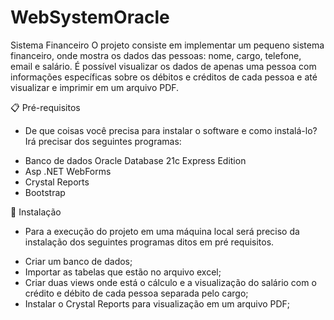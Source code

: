 # WebSystemOracle

Sistema Financeiro
O projeto consiste em implementar um pequeno sistema financeiro, onde mostra os dados das pessoas: nome, cargo, telefone, email e salário.
É possível visualizar os dados de apenas uma pessoa com informações específicas sobre os débitos e créditos de cada pessoa e até visualizar e imprimir
em um arquivo PDF.

📋 Pré-requisitos
* De que coisas você precisa para instalar o software e como instalá-lo? Irá precisar dos seguintes programas:
-	Banco de dados Oracle Database 21c Express Edition
-	Asp .NET WebForms
-	Crystal Reports
-	Bootstrap	

🔧 Instalação
* Para a execução do projeto em uma máquina local será preciso da instalação dos seguintes programas ditos em pré requisitos.
-	Criar um banco de dados;
-	Importar as tabelas que estão no arquivo excel;
-	Criar duas views onde está o cálculo e a visualização do salário com o crédito e débito de cada pessoa separada pelo cargo;
-	Instalar o Crystal Reports para visualização em um arquivo PDF;
